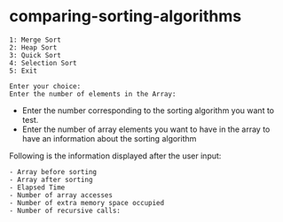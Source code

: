 # comparing-sorting-algorithms

```
1: Merge Sort
2: Heap Sort
3: Quick Sort
4: Selection Sort
5: Exit

Enter your choice:	
Enter the number of elements in the Array:	
```
- Enter the number corresponding to the sorting algorithm you want to test.
- Enter the number of array elements you want to have in the array to have an information about the sorting algorithm


Following is the information displayed after the user input:
```
- Array before sorting
- Array after sorting
- Elapsed Time							 
- Number of array accesses					
- Number of extra memory space occupied
- Number of recursive calls:					
```
